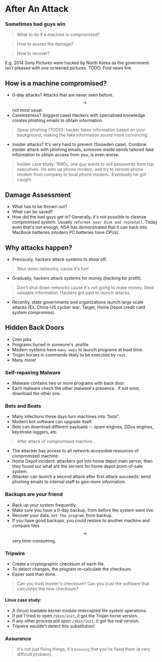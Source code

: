 # After An Attack
### Sometimes bad guys win
> What to do if a machine is compromised?

> How to assess the damage?

> How to recover?

E.g. 2014 Sony Pictures were hacked by North Korea as the government isn't pleased with one screened pictures. 
TODO: Find news link

## How is a machine compromised?
* 0-day attacks? Attacks that are never seen before. $$\rightarrow$$ not most usual.
* Carelessness? (biggest case) Hackers with specialized knowledge creates phishing emails to obtain information.
> Spear phishing (TODO): hacker fakes information based on your background, making the fake information sound more convincing.
* Insider attacks? It's very hard to prevent (Snowden case). Combine insider attack with phishing emails, someone inside sends tailored fake information to obtain access from you, is even worse.
> Insider case study:
1990s, one guy wants to still passwords from top executives. He sets up phone modem, and try to reroute phone modem from company to local phone modem.. Eventually he got caught.

## Damage Assessment
* What has to be thrown out?
* What can be saved?
* How did the bad guys get in?
Generally, it's not possible to cleanse compromised system. Usually `reformat your disk and reinstall`. Today even that's not enough, NSA has demonstrated that it can hack into MacBook batteries (modern PC batteries have CPUs).

## Why attacks happen?
* Previously, hackers attack systems to show off.
> Shut down networks, cause it's fun!
* Gradually, hackers attack systems for money (hacking for profit).
> Don't shut down networks cause it's not going to make money. Steal valuable information. Hackers got paid to launch attacks.
* Recently, state governments and organizations launch large scale attacks (Ex. China-US cycber war; Target, Home Depot credit card system compromise).

## Hidden Back Doors
* Cron jobs
* Programs buried in someone's .profile
* Modern systems have `many ways` to launch programs at boot time.
* Trojan horses in commands likely to be executed by `root`.
* Many more!

### Self-repairing Malware
* Malware contains two or more programs with back door.
* Each malware check the other malware's presence.. If not exist, download the other one.

### Bots and Boats
* Many infections these days turn machines into "bots".
* Modern bot software can upgrade itself.
* Bots can download different payloads -- spam engines, DDos engines, keystroke loggers, etc.

> After attack of compromised machine..
* The attacker has access to all network-accessible resources of compromised machine.
* Home Depot incident: attackers got into home depot main server, then they found out what are the servers for home depot point-of-sale system.
* Attacker can launch a second attack after first attack succeeds: send phishing emails to internal staff to gain more information.

### Backups are your friend
* Back up your system frequently.
* Make sure you have a 0-day backup, from before the system went live.
* Recover your data, `not the program`, from backup.
* If you have good backups, you could restore to another machine and compare files $$\rightarrow$$ very time-consuming.

### Tripwire
* Create a cryptographic checksum of each file.
* To detect changes, the program re-calculate the checksum.
* Easier said than done.
> Can you trust master's checksum? Can you trust the software that calculates the new checksum?

#### Linux case study:
* A (linux) loadable kernel module intercepted file system operations.
* If pid 1 tried to open `/sbin/init`, it got the Trojan horse version.
* If any other process pid open `/sbin/init`, it got the real version.
* Tripwire wouldn't detect this substitution!

### Assurance
> It's not just fixing things, it's `knowing` that you've fixed them (a very difficult problem).











